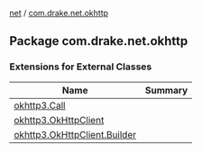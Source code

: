[net](../index.md) / [com.drake.net.okhttp](./index.md)

## Package com.drake.net.okhttp

### Extensions for External Classes

| Name | Summary |
|---|---|
| [okhttp3.Call](okhttp3.-call/index.md) |  |
| [okhttp3.OkHttpClient](okhttp3.-ok-http-client/index.md) |  |
| [okhttp3.OkHttpClient.Builder](okhttp3.-ok-http-client.-builder/index.md) |  |
